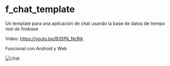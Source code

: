 # f_chat_template

Un template para una aplicación de chat usando la base de datos de tiempo real de firebase

Video: https://youtu.be/B3SfN_NcBjk

Funcional con Android y Web


![chat](https://user-images.githubusercontent.com/4458129/174921637-af104c0d-a64a-4625-b3af-9d4acd37cee5.gif)

